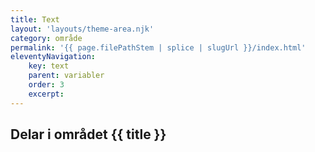 ```yaml
---
title: Text
layout: 'layouts/theme-area.njk'
category: område
permalink: '{{ page.filePathStem | splice | slugUrl }}/index.html'
eleventyNavigation:
    key: text
    parent: variabler
    order: 3
    excerpt:
---
```


## Delar i området {{ title }}
